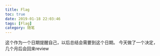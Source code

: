 ```yaml
---
title: Flag
toc: true
date: 2019-01-18 22:03:46
tags: [Flag]
category: 随笔
---
```


这个作为一个日期提醒自己，以后总结会需要到这个日期。
今天做了一个决定，几个月后会回来review

<!--more-->
